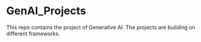 # GenAI_Projects
This repo contains the project of Generative AI. The projects are building on different frameworks.
